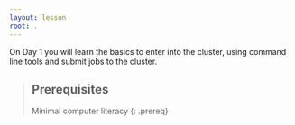 ```yaml
---
layout: lesson
root: .
---
```

On Day 1 you will learn the basics to enter into the cluster, using command line
tools and submit jobs to the cluster.

> ## Prerequisites
>
> Minimal computer literacy
{: .prereq}
